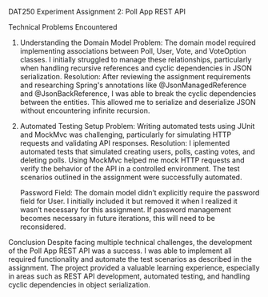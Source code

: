 DAT250 Experiment Assignment 2: Poll App REST API


Technical Problems Encountered
1. Understanding the Domain Model
   Problem: The domain model required implementing associations between Poll, User, Vote, and VoteOption classes. I initially struggled to manage these relationships, particularly when handling recursive references and cyclic dependencies in JSON serialization.
   Resolution: After reviewing the assignment requirements and researching Spring's annotations like @JsonManagedReference and @JsonBackReference, I was able to break the cyclic dependencies between the entities. This allowed me to serialize and deserialize JSON without encountering infinite recursion.
2. Automated Testing Setup
   Problem: Writing automated tests using JUnit and MockMvc was challenging, particularly for simulating HTTP requests and validating API responses.
   Resolution: I iplemented automated tests that simulated creating users, polls, casting votes, and deleting polls. Using MockMvc helped me mock HTTP requests and verify the behavior of the API in a controlled environment. The test scenarios outlined in the assignment were successfully automated.

   Password Field: The domain model didn’t explicitly require the password field for User. I initially included it but removed it when I realized it wasn’t necessary for this assignment. If password management becomes necessary in future iterations, this will need to be reconsidered.

Conclusion
Despite facing multiple technical challenges, the development of the Poll App REST API was a success. I was able to implement all required functionality and automate the test scenarios as described in the assignment. The project provided a valuable learning experience, especially in areas such as REST API development, automated testing, and handling cyclic dependencies in object serialization.